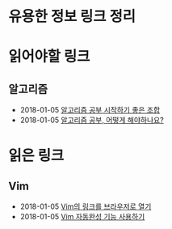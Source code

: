 # 유용한 정보 링크 정리

# 읽어야할 링크

## 알고리즘
* 2018-01-05 [알고리즘 공부 시작하기 좋은 조합](https://gooddaytocode.blogspot.com/2016/03/blog-post.html?m=1)
* 2018-01-05 [알고리즘 공부, 어떻게 해야하나요?](http://baactree.tistory.com/52)

# 읽은 링크

## Vim
* 2018-01-05 [Vim의 링크를 브라우저로 열기](https://stackoverflow.com/questions/9458294/open-url-under-cursor-in-vim-with-browser)
* 2018-01-05 [Vim 자동완성 기능 사용하기](https://johngrib.github.io/wiki/vim-auto-completion/)
